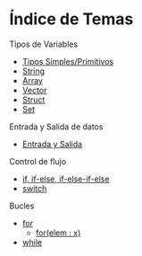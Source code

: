 # Índice de Temas

Tipos de Variables

 - [Tipos Simples/Primitivos](teoria/TiposSimples.md#tipossimples)
 - [String](teoria/String.md#string)
 - [Array](teoria/Array.md#array)
 - [Vector](teoria/Vector.md#vector)
 - [Struct](teoria/Struct.md#struct)
 - [Set](teoria/Set.md#set)

Entrada y Salida de datos
 - [Entrada y Salida](teoria/Entrada&Salida.md#entrada&salida)

Control de flujo
 - [if, if-else, if-else-if-else](teoria/ifelse.md#ifelse)
 - [switch](teoria/switch.md#switch)

Bucles
 - [for](teoria/For.md#for)
   - [for(elem : x)](teoria/ForElem.md#forelem)   
 - [while](teoria/While.md#while)
